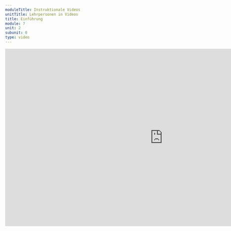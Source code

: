 ```yaml
---
moduleTitle: Instruktionale Videos
unitTitle: Lehrpersonen in Videos
title: Einführung
module: 7
unit: 2
subunit: 0
type: video
---
```


<iframe width="1020" height="574" src="https://www.youtube.com/embed/fYImpWlJkbs" frameborder="0" allow="accelerometer; autoplay; encrypted-media; gyroscope; picture-in-picture" allowfullscreen></iframe>

<!-- Ziemlich oft sieht man in instruktionalen Videos Menschen. Wir haben bereits gesehen, dass das Gefühl, mit einer Person zu arbeiten, ein Gefühl der sozialen Präsenz hervor ruft und dadurch sich auch positiv auf das Empfinden und die Leistung in einem Online-Kurs auswirken kann. Wir Menschen reagieren natürlich sehr stark auf andere Menschen. Menschen haben die Tendenz haben, in die Gesichter von anderen Menschen zu schauen. Wir haben ein tiefes Interesse darin, aus den Gesichtern von Menschen Gefühle und Stimmungen heraus zu finden. Die Augen verraten uns dabei emotionale und mentale Zustände. Du siehst häufig, dass jemand gleich weinen wird, bevor die Person weint. GEnausogut kannst du Freude von Trauer unterschieden. Es ist kein Zufall, dass in 22% der Videos der Kurse an der Standford University Menschen zu sehen sind (Kizilcec, Bailenson, & Gomez, 2015). Eye-Tracking Studien konnten zudem zeigen, dass Menschen 41% der Zeit auf Gesichter schauten, wenn sie ein instruktionales Video mit einem Menschen sahen (Kizilcec, Papadopoulos, &Sritanyaratana, 2014). Das gleiche gilt übrigens für Monster. Eine Studie von Levy und Kingstone (2013) konnte zeigen, dass die gleichen Prinzipien für Monster gilt, die wir über Videos ansehen. 

> Insert image of eye-tracking data - Kizilcec, R. F., Bailenson, J. N., & Gomez, C. J. (2015) -->